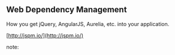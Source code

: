 ##  Web Dependency Management

How you get jQuery, AngularJS, Aurelia, etc. into your application.

[http://jspm.io/](http://jspm.io/)

note:
